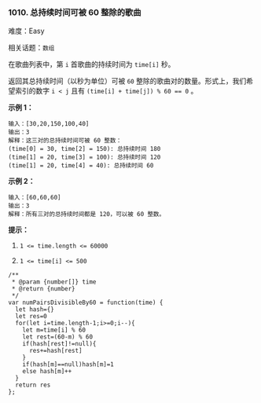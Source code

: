 ### 1010. 总持续时间可被 60 整除的歌曲

难度：Easy

相关话题：`数组`

在歌曲列表中，第  `i`  首歌曲的持续时间为  `time[i]`  秒。



返回其总持续时间（以秒为单位）可被  `60`  整除的歌曲对的数量。形式上，我们希望索引的数字 `i < j`  且有 `(time[i] + time[j]) % 60 == 0` 。







**示例 1：** 



```
输入：[30,20,150,100,40]
输出：3
解释：这三对的总持续时间可被 60 整数：
(time[0] = 30, time[2] = 150): 总持续时间 180
(time[1] = 20, time[3] = 100): 总持续时间 120
(time[1] = 20, time[4] = 40): 总持续时间 60
```


**示例 2：** 



```
输入：[60,60,60]
输出：3
解释：所有三对的总持续时间都是 120，可以被 60 整数。
```






**提示：** 




1.  `1 <= time.length <= 60000` 

2.  `1 <= time[i] <= 500` 




```
/**
 * @param {number[]} time
 * @return {number}
 */
var numPairsDivisibleBy60 = function(time) {
  let hash={}
  let res=0
  for(let i=time.length-1;i>=0;i--){
    let m=time[i] % 60
    let rest=(60-m) % 60
    if(hash[rest]!=null){
      res+=hash[rest]
    }
    if(hash[m]==null)hash[m]=1
    else hash[m]++
  }
  return res
};
```

